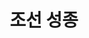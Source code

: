 ---
layout: hubs
key: Q484006
title: 조선 성종
name: 조선 성종
image: 
description: 조선의 9대 임금
score: 0.00910433533384353
degree: 19
---